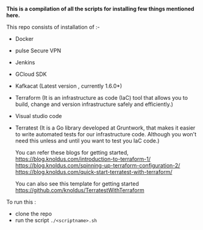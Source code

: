 **This is a compilation of all the scripts for installing few things mentioned here.** 



This repo consists of installation of :- 

- Docker
- pulse Secure VPN
- Jenkins
- GCloud SDK 
- Kafkacat (Latest version , currently 1.6.0*)
- Terraform (It is an infrastructure as code (IaC) tool that allows you to build, change and version infrastructure safely and efficiently.)
- Visual studio code
- Terratest (It is a Go library developed at Gruntwork, that makes it easier to write automated tests for our infrastructure code. Although you won't need this unless and until you want to test you IaC code.)

	You can refer these blogs for getting started, <br/>
	https://blog.knoldus.com/introduction-to-terraform-1/ <br/>
	https://blog.knoldus.com/spinning-up-terraform-configuration-2/ <br/>
	https://blog.knoldus.com/quick-start-terratest-with-terraform/ <br/>

	You can also see this template for getting started <br/>
	https://github.com/knoldus/TerratestWithTerraform <br/>

To run this :

- clone the repo 
- run the script `./<scriptname>.sh`

